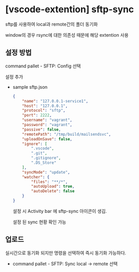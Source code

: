 # [vscode-extention] sftp-sync

sftp를 사용하여 local과 remote간의 폴더 동기화

window의 경우 rsync에 대한 의존성 때문에 해당 extention 사용

## 설정 방법

command pallet - SFTP: Config 선택

설정 추가

* sample sftp.json

   ```json
   {
       "name": "127.0.0.1-service1",
       "host": "127.0.0.1",
       "protocol": "sftp",
       "port": 2222,
       "username": "vagrant",
       "password": "vagrant",
       "passive": false,
       "remotePath": "/tmp/build/mailsendsvc",
       "uploadOnSave": false,
       "ignore": [
           ".vscode",
           ".git",
           ".gitignore",
           ".DS_Store"
       ],
       "syncMode": "update",
       "watcher": {
           "files": "**/*",
           "autoUpload": true,
           "autoDelete": false
       }
   }
   ```

   설정 시 Activity bar 에 sftp-sync 아이콘이 생김.

   설정 된 sync 현황 확인 가능

## 업로드

실시간으로 동기화 되지만 명령을 선택하여 즉시 동기화 가능하다.

* command pallet - SFTP: Sync local -> remote 선택
